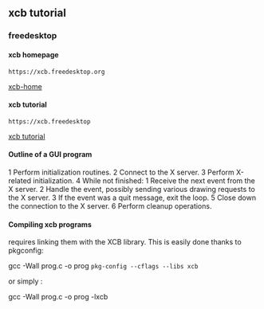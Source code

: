 ## xcb tutorial
### freedesktop



#### xcb homepage

    https://xcb.freedesktop.org
   [xcb-home](https://xcb.freedesktop.org)


#### xcb tutorial

    https://xcb.freedesktop
   [xcb tutorial](https://xcb.freedesktop)


#### Outline of a GUI program

  1 Perform initialization routines.
  2 Connect to the X server.
  3 Perform X-related initialization.
  4 While not finished:
      1 Receive the next event from the X server.
      2 Handle the event, possibly sending various drawing requests to the X server.
      3 If the event was a quit message, exit the loop.
  5 Close down the connection to the X server.
  6 Perform cleanup operations.


#### Compiling xcb programs

requires linking them with the XCB library. This is easily done thanks to pkgconfig:

gcc -Wall prog.c -o prog `pkg-config --cflags --libs xcb`

or simply :

gcc -Wall prog.c -o prog -lxcb



